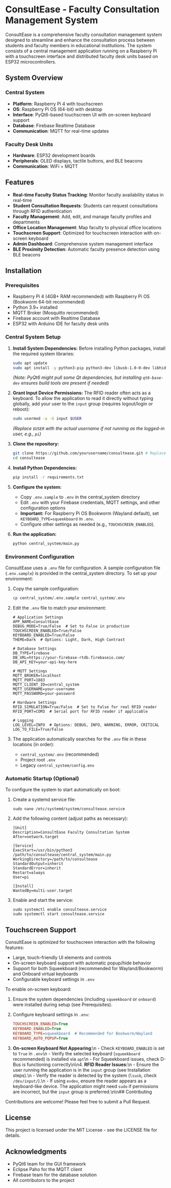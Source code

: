 # ConsultEase - Faculty Consultation Management System

ConsultEase is a comprehensive faculty consultation management system designed to streamline and enhance the consultation process between students and faculty members in educational institutions. The system consists of a central management application running on a Raspberry Pi with a touchscreen interface and distributed faculty desk units based on ESP32 microcontrollers.

## System Overview

### Central System
- **Platform**: Raspberry Pi 4 with touchscreen
- **OS**: Raspberry Pi OS (64-bit) with desktop
- **Interface**: PyQt6-based touchscreen UI with on-screen keyboard support
- **Database**: Firebase Realtime Database
- **Communication**: MQTT for real-time updates

### Faculty Desk Units
- **Hardware**: ESP32 development boards
- **Peripherals**: OLED displays, tactile buttons, and BLE beacons
- **Communication**: WiFi + MQTT

## Features

- **Real-time Faculty Status Tracking**: Monitor faculty availability status in real-time
- **Student Consultation Requests**: Students can request consultations through RFID authentication
- **Faculty Management**: Add, edit, and manage faculty profiles and departments
- **Office Location Management**: Map faculty to physical office locations
- **Touchscreen Support**: Optimized for touchscreen interaction with on-screen keyboard
- **Admin Dashboard**: Comprehensive system management interface
- **BLE Proximity Detection**: Automatic faculty presence detection using BLE beacons

## Installation

### Prerequisites
- Raspberry Pi 4 (4GB+ RAM recommended) with Raspberry Pi OS (Bookworm 64-bit recommended)
- Python 3.9+ installed
- MQTT Broker (Mosquitto recommended)
- Firebase account with Realtime Database
- ESP32 with Arduino IDE for faculty desk units

### Central System Setup

1. **Install System Dependencies:**
   Before installing Python packages, install the required system libraries:
   ```bash
   sudo apt update
   sudo apt install -y python3-pip python3-dev libusb-1.0-0-dev libhidapi-dev libdbus-1-dev libdbus-glib-1-dev squeekboard qt6-base-dev qt6-base-dev-tools
   ```
   *(Note: PyQt6 might pull some Qt dependencies, but installing `qt6-base-dev` ensures build tools are present if needed)*

2. **Grant Input Device Permissions:**
   The RFID reader often acts as a keyboard. To allow the application to read it directly without typing globally, add your user to the `input` group (requires logout/login or reboot):
   ```bash
   sudo usermod -a -G input $USER 
   ```
   *(Replace `$USER` with the actual username if not running as the logged-in user, e.g., `pi`)*

3. **Clone the repository:**
   ```bash
   git clone https://github.com/yourusername/consultease.git # Replace with your repo URL
   cd consultease
   ```

4. **Install Python Dependencies:**
   ```bash
   pip install -r requirements.txt
   ```

5. **Configure the system:**
   - Copy `.env.sample` to `.env` in the central_system directory
   - Edit `.env` with your Firebase credentials, MQTT settings, and other configuration options
   - **Important:** For Raspberry Pi OS Bookworm (Wayland default), set `KEYBOARD_TYPE=squeekboard` in `.env`.
   - Configure other settings as needed (e.g., `TOUCHSCREEN_ENABLED`).

6. **Run the application:**
   ```bash
   python central_system/main.py
   ```

### Environment Configuration

ConsultEase uses a `.env` file for configuration. A sample configuration file (`.env.sample`) is provided in the central_system directory. To set up your environment:

1. Copy the sample configuration:
   ```bash
   cp central_system/.env.sample central_system/.env
   ```

2. Edit the `.env` file to match your environment:
   ```
   # Application Settings
   APP_NAME=ConsultEase
   DEBUG_MODE=True/False  # Set to False in production
   TOUCHSCREEN_ENABLED=True/False
   KEYBOARD_ENABLED=True/False
   THEME=Dark  # Options: Light, Dark, High Contrast

   # Database Settings
   DB_TYPE=firebase
   DB_URL=https://your-firebase-rtdb.firebaseio.com/
   DB_API_KEY=your-api-key-here

   # MQTT Settings
   MQTT_BROKER=localhost
   MQTT_PORT=1883
   MQTT_CLIENT_ID=central_system
   MQTT_USERNAME=your-username
   MQTT_PASSWORD=your-password

   # Hardware Settings
   RFID_SIMULATION=True/False  # Set to False for real RFID reader
   RFID_PORT=COM3  # Serial port for RFID reader if applicable

   # Logging
   LOG_LEVEL=INFO  # Options: DEBUG, INFO, WARNING, ERROR, CRITICAL
   LOG_TO_FILE=True/False
   ```

3. The application automatically searches for the `.env` file in these locations (in order):
   - `central_system/.env` (recommended)
   - Project root `.env`
   - Legacy `central_system/config.env`

### Automatic Startup (Optional)

To configure the system to start automatically on boot:

1. Create a systemd service file:
   ```
   sudo nano /etc/systemd/system/consultease.service
   ```

2. Add the following content (adjust paths as necessary):
   ```
   [Unit]
   Description=ConsultEase Faculty Consultation System
   After=network.target

   [Service]
   ExecStart=/usr/bin/python3 /path/to/consultease/central_system/main.py
   WorkingDirectory=/path/to/consultease
   StandardOutput=inherit
   StandardError=inherit
   Restart=always
   User=pi

   [Install]
   WantedBy=multi-user.target
   ```

3. Enable and start the service:
   ```
   sudo systemctl enable consultease.service
   sudo systemctl start consultease.service
   ```

## Touchscreen Support

ConsultEase is optimized for touchscreen interaction with the following features:

- Large, touch-friendly UI elements and controls
- On-screen keyboard support with automatic popup/hide behavior
- Support for both Squeekboard (recommended for Wayland/Bookworm) and Onboard virtual keyboards
- Configurable keyboard settings in `.env`

To enable on-screen keyboard:

1. Ensure the system dependencies (including `squeekboard` or `onboard`) were installed during setup (see Prerequisites).

2. Configure keyboard settings in `.env`:
   ```ini
   TOUCHSCREEN_ENABLED=True
   KEYBOARD_ENABLED=True
   KEYBOARD_TYPE=squeekboard  # Recommended for Bookworm/Wayland
   KEYBOARD_AUTO_POPUP=True
   ```

3. **On-screen Keyboard Not Appearing**:\n   - Check `KEYBOARD_ENABLED` is set to `True` in `.env`\n   - Verify the selected keyboard (`squeekboard` recommended) is installed via `apt`\n   - For Squeekboard issues, check D-Bus is functioning correctly\n\n4. **RFID Reader Issues:**\n   - Ensure the user running the application is in the `input` group (see Installation steps).\n   - Verify the reader is detected by the system (`lsusb`, check `/dev/input/`).\n   - If using `evdev`, ensure the reader appears as a keyboard-like device. The application might need `sudo` if permissions are incorrect, but the `input` group is preferred.\n\n## Contributing

Contributions are welcome! Please feel free to submit a Pull Request.

## License

This project is licensed under the MIT License - see the LICENSE file for details.

## Acknowledgments

- PyQt6 team for the GUI framework
- Eclipse Paho for the MQTT client
- Firebase team for the database solution
- All contributors to the project
